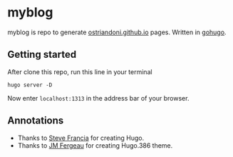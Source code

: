 # myblog
myblog is repo to generate [ostriandoni.github.io](https://ostriandoni.github.io/) pages. Written in [gohugo](https://gohugo.io/).

## Getting started
After clone this repo, run this line in your terminal

```hugo server -D```

Now enter ```localhost:1313``` in the address bar of your browser.

## Annotations
* Thanks to [Steve Francia](https://github.com/spf13) for creating Hugo.
* Thanks to [JM Fergeau](https://gitlab.com/maxlefou/hugo.386) for creating Hugo.386 theme.
